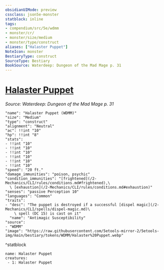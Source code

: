 ```yaml
---
obsidianUIMode: preview
cssclass: json5e-monster
statblock: inline
tags:
- compendium/src/5e/wdmm
- monster/cr/
- monster/size/medium
- monster/type/construct
aliases: ["Halaster Puppet"]
NoteIcon: monster
BestiaryType: construct
SourceType: Bestiary
BookSource: Waterdeep: Dungeon of the Mad Mage p. 31
---
```

# [Halaster Puppet](2-Mechanics/CLI/bestiary/npc/halaster-puppet-wdmm.md)
*Source: Waterdeep: Dungeon of the Mad Mage p. 31*  

```statblock
"name": "Halaster Puppet (WDMM)"
"size": "Medium"
"type": "construct"
"alignment": "Neutral"
"ac": !!int "10"
"hp": !!int "8"
"stats":
- !!int "10"
- !!int "10"
- !!int "10"
- !!int "10"
- !!int "10"
- !!int "10"
"speed": "20 ft."
"damage_immunities": "poison, psychic"
"condition_immunities": "[frightened](/2-Mechanics/CLI/rules/conditions.md#frightened),\
  \ [exhaustion](/2-Mechanics/CLI/rules/conditions.md#exhaustion)"
"senses": "passive Perception 10"
"languages": "Common"
"traits":
- "desc": "The puppet is destroyed if a successful [dispel magic](/2-Mechanics/CLI/spells/dispel-magic.md)\
    \ spell (DC 15) is cast on it"
  "name": "Antimagic Susceptibility"
"source":
- "WDMM"
"image": "https://raw.githubusercontent.com/5etools-mirror-2/5etools-img/main/bestiary/tokens/WDMM/Halaster%20Puppet.webp"
```
^statblock

```encounter-table
name: Halaster Puppet
creatures:
 - 1: Halaster Puppet
```